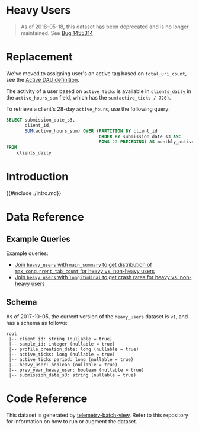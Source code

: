 # Heavy Users

> As of 2018-05-18, this dataset has been deprecated and is no longer maintained. See [Bug 1455314](https://bugzilla.mozilla.org/show_bug.cgi?id=1455314)

<!-- toc -->

# Replacement

We've moved to assigning user's an active tag based on `total_uri_count`, see
the [Active DAU definition](../../../cookbooks/active_dau.md).

The activity of a user based on `active_ticks` is available in `clients_daily`
in the `active_hours_sum` field, which has the `sum(active_ticks / 720)`.

To retrieve a client's 28-day `active_hours`, use the following query:

```sql
SELECT submission_date_s3,
       client_id,
       SUM(active_hours_sum) OVER (PARTITION BY client_id
                                   ORDER BY submission_date_s3 ASC
                                   ROWS 27 PRECEDING) AS monthly_active_hours
FROM
    clients_daily
```

# Introduction

{{#include ./intro.md}}

# Data Reference

## Example Queries

Example queries:

- [Join `heavy_users` with `main_summary` to get distribution of `max_concurrent_tab_count` for heavy vs. non-heavy users](https://sql.telemetry.mozilla.org/queries/47041/source#127382)
- [Join `heavy_users` with `longitudinal` to get crash rates for heavy vs. non-heavy users](https://sql.telemetry.mozilla.org/queries/47044/source#127385)

## Schema

As of 2017-10-05, the current version of the `heavy_users` dataset is `v1`, and has a schema as follows:

```
root
 |-- client_id: string (nullable = true)
 |-- sample_id: integer (nullable = true)
 |-- profile_creation_date: long (nullable = true)
 |-- active_ticks: long (nullable = true)
 |-- active_ticks_period: long (nullable = true)
 |-- heavy_user: boolean (nullable = true)
 |-- prev_year_heavy_user: boolean (nullable = true)
 |-- submission_date_s3: string (nullable = true)
```

# Code Reference

This dataset is generated by
[telemetry-batch-view](https://github.com/mozilla/telemetry-batch-view/blob/master/GRAVEYARD.md#heavy-users).
Refer to this repository for information on how to run or augment the dataset.
